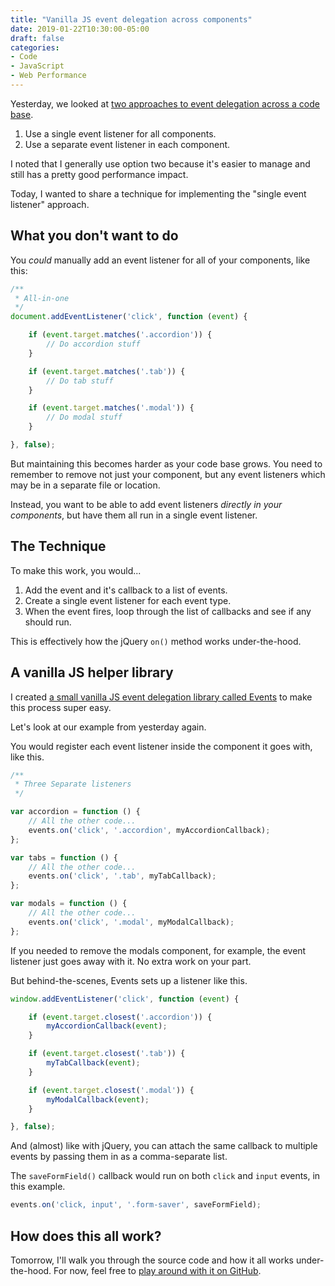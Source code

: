 ```yaml
---
title: "Vanilla JS event delegation across components"
date: 2019-01-22T10:30:00-05:00
draft: false
categories:
- Code
- JavaScript
- Web Performance
---
```


Yesterday, we looked at [two approaches to event delegation across a code base](/javascript-event-delegation-across-a-code-base/).

1. Use a single event listener for all components.
2. Use a separate event listener in each component.

I noted that I generally use option two because it's easier to manage and still has a pretty good performance impact.

Today, I wanted to share a technique for implementing the "single event listener" approach.

## What you don't want to do

You *could* manually add an event listener for all of your components, like this:

```js
/**
 * All-in-one
 */
document.addEventListener('click', function (event) {

	if (event.target.matches('.accordion')) {
		// Do accordion stuff
	}

	if (event.target.matches('.tab')) {
		// Do tab stuff
	}

	if (event.target.matches('.modal')) {
		// Do modal stuff
	}

}, false);
```

But maintaining this becomes harder as your code base grows. You need to remember to remove not just your component, but any event listeners which may be in a separate file or location.

Instead, you want to be able to add event listeners *directly in your components*, but have them all run in a single event listener.

## The Technique

To make this work, you would...

1. Add the event and it's callback to a list of events.
2. Create a single event listener for each event type.
3. When the event fires, loop through the list of callbacks and see if any should run.

This is effectively how the jQuery `on()` method works under-the-hood.

## A vanilla JS helper library

I created [a small vanilla JS event delegation library called Events](https://github.com/cferdinandi/events) to make this process super easy.

Let's look at our example from yesterday again.

You would register each event listener inside the component it goes with, like this.

```js
/**
 * Three Separate listeners
 */

var accordion = function () {
	// All the other code...
	events.on('click', '.accordion', myAccordionCallback);
};

var tabs = function () {
	// All the other code...
	events.on('click', '.tab', myTabCallback);
};

var modals = function () {
	// All the other code...
	events.on('click', '.modal', myModalCallback);
};
```

If you needed to remove the modals component, for example, the event listener just goes away with it. No extra work on your part.

But behind-the-scenes, Events sets up a listener like this.

```js
window.addEventListener('click', function (event) {

	if (event.target.closest('.accordion')) {
		myAccordionCallback(event);
	}

	if (event.target.closest('.tab')) {
		myTabCallback(event);
	}

	if (event.target.closest('.modal')) {
		myModalCallback(event);
	}

}, false);
```

And (almost) like with jQuery, you can attach the same callback to multiple events by passing them in as a comma-separate list.

The `saveFormField()` callback would run on both `click` and `input` events, in this example.

```js
events.on('click, input', '.form-saver', saveFormField);
```

## How does this all work?

Tomorrow, I'll walk you through the source code and how it all works under-the-hood. For now, feel free to [play around with it on GitHub](https://github.com/cferdinandi/events).